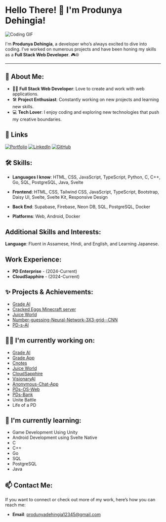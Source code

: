 # Hello There! 👋 I'm Produnya Dehingia!

![Coding GIF](https://media.giphy.com/media/qgQUggAC3Pfv687qPC/giphy.gif)

I'm **Produnya Dehingia**, a developer who’s always excited to dive into coding. I’ve worked on numerous projects and have been honing my skills as a **Full Stack Web Developer**. 🎮🌐

---

## 🚀 **About Me**:

- 🧑‍💻 **Full Stack Web Developer**: Love to create and work with web applications.
- 🛠️ **Project Enthusiast**: Constantly working on new projects and learning new skills.
- 💻 **Tech Lover**: I enjoy coding and exploring new technologies that push my creative boundaries.

## 🔗 Links

[![Portfolio](https://img.shields.io/badge/Portfolio-%23000000.svg?style=for-the-badge)](https://produnya-portfolio.pages.dev/)
[![LinkedIn](https://img.shields.io/badge/linkedin-%230077B5.svg?style=for-the-badge&logo=linkedin&logoColor=white)](https://www.linkedin.com/in/produnya-dehingia)
[![GitHub](https://img.shields.io/badge/github-%23121011.svg?style=for-the-badge&logo=github&logoColor=white)](https://github.com/PDgaming)

## 🛠️ **Skills**:

- **Languages I know**: HTML, CSS, JavaScript, TypeScript, Python, C, C++, Go, SQL, PostgreSQL, Java, Svelte

- **Frontend**: HTML, CSS, Tailwind CSS, JavaScript, TypeScript, Bootstrap, Daisy UI, Svelte, Svelte Kit, Responsive Design

- **Back End**: Supabase, Firebase, Neon DB, SQL, PostgreSQL, Docker

- **Platforms**: Web, Android, Docker

## **Additional Skills and Interests**:

**Language**: Fluent in Assamese, Hindi, and English, and Learning Japanese.

## **Work Experience**:

- **PD Enterprise** - (2024-Current)
- **CloudSapphire** - (2024-Current)

## ✨ **Projects & Achievements**:

- [Grade AI](https://grade-ai.pages.dev)
- [Cracked Eggs Minecraft server](https://crackedeggs.pages.dev/)
- [Juice World](https://juice-world.pages.dev/)
- [Number-guessing-Neural-Network-3X3-grid--CNN](https://github.com/PDgaming/Number-guessing-Neural-Network-3X3-grid--CNN)
- [PD-s-AI](https://github.com/PDgaming/PD-s-AI)

## 👩‍💻 **I'm currently working on**:

- [Grade AI](https://grade-ai.pages.dev)
- [Grade App](https://github.com/PDgaming/Grade-App)
- [Cnotes](https://github.com/PDgaming/cnotes)
- [Juice World](https://github.com/PDgaming/juice-world)
- [CloudSapphire](https://github.com/PDgaming/CloudSapphire)
- [VisionaryAI](https://github.com/PDgaming/VisionaryAI)
- [Anonymous-Chat-App](https://github.com/PDgaming/Anonymous-Chat-App)
- [PDs-OS-Web](https://github.com/PDgaming/PDs-OS-Web)
- [PDs-Bank](https://github.com/PDgaming/PDs-Bank)
- Unite Battle
- Life of a PD

## 🧠 **I'm currently learning**:

- Game Development Using Unity
- Android Development using Svelte Native
- C
- C++
- Go
- SQL
- PostgreSQL
- Java

## 📫 **Contact Me**:

If you want to connect or check out more of my work, here’s how you can reach me:
- **Email**: produnyadehingia12345@gmail.com
